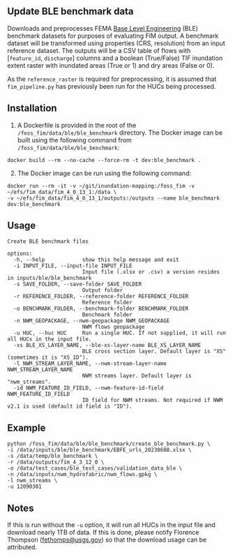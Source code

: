 ## Update BLE benchmark data

Downloads and preprocesses FEMA [Base Level Engineering](https://webapps.usgs.gov/infrm/estbfe/) (BLE)
benchmark datasets for purposes of evaluating FIM output. A benchmark dataset will be transformed using
properties (CRS, resolution) from an input reference dataset. The outputs will be a CSV table of
flows with [`feature_id`, `discharge`] columns and a boolean (True/False) TIF inundation extent raster
with inundated areas (True or 1) and dry areas (False or 0).

As the `reference_raster` is required for preprocessing, it is assumed that `fim_pipeline.py` has previously
been run for the HUCs being processed.

## Installation

1. A Dockerfile is provided in the root of the `/foss_fim/data/ble/ble_benchmark` directory.
The Docker image can be built using the following command from `/foss_fim/data/ble/ble_benchmark`:
```
docker build --rm --no-cache --force-rm -t dev:ble_benchmark .
```

2. The Docker image can be run using the following command:
```
docker run --rm -it -v ~/git/inundation-mapping:/foss_fim -v ~/efs/fim_data/fim_4_0_13_1:/data \
-v ~/efs/fim_data/fim_4_0_13_1/outputs:/outputs --name ble_benchmark dev:ble_benchmark
```

## Usage
```
Create BLE benchmark files

options:
  -h, --help            show this help message and exit
  -i INPUT_FILE, --input-file INPUT_FILE
                        Input file (.xlsx or .csv) a version resides in inputs/ble/ble_benchmark
  -s SAVE_FOLDER, --save-folder SAVE_FOLDER
                        Output folder
  -r REFERENCE_FOLDER, --reference-folder REFERENCE_FOLDER
                        Reference folder
  -o BENCHMARK_FOLDER, --benchmark-folder BENCHMARK_FOLDER
                        Benchmark folder
  -n NWM_GEOPACKAGE, --nwm-geopackage NWM_GEOPACKAGE
                        NWM flows geopackage
  -u HUC, --huc HUC     Run a single HUC. If not supplied, it will run all HUCs in the input file.
  -xs BLE_XS_LAYER_NAME, --ble-xs-layer-name BLE_XS_LAYER_NAME
                        BLE cross section layer. Default layer is "XS" (sometimes it is "XS_1D").
  -l NWM_STREAM_LAYER_NAME, --nwm-stream-layer-name NWM_STREAM_LAYER_NAME
                        NWM streams layer. Default layer is "nwm_streams".
  -id NWM_FEATURE_ID_FIELD, --nwm-feature-id-field NWM_FEATURE_ID_FIELD
                        ID field for NWM streams. Not required if NWM v2.1 is used (default id field is "ID").
```

## Example
```
python /foss_fim/data/ble/ble_benchmark/create_ble_benchmark.py \
-i /data/inputs/ble/ble_benchmark/EBFE_urls_20230608.xlsx \
-s /data/temp/ble_benchmark \
-r /data/outputs/fim_4_3_12_0 \
-o /data/test_cases/ble_test_cases/validation_data_ble \
-n /data/inputs/nwm_hydrofabric/nwm_flows.gpkg \
-l nwm_streams \
-u 12090301
```

## Notes

If this is run without the `-u` option, it will run all HUCs in the input file and download nearly
1TB of data. If this is done, please notify Florence Thompson (fethomps@usgs.gov) so that the download usage
can be attributed.
